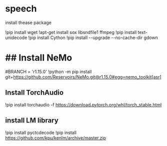 # speech
install thease package

!pip install wget
!apt-get install sox libsndfile1 ffmpeg
!pip install text-unidecode
!pip install Cython
!pip install --upgrade --no-cache-dir gdown

# ## Install NeMo
#BRANCH = 'r1.15.0'
!python -m pip install git+https://github.com/Reservoirs/NeMo.git@r1.15.0#egg=nemo_toolkit[asr]
## Install TorchAudio
!pip install torchaudio -f https://download.pytorch.org/whl/torch_stable.html

## install LM library
!pip install pyctcdecode
!pip install https://github.com/kpu/kenlm/archive/master.zip

